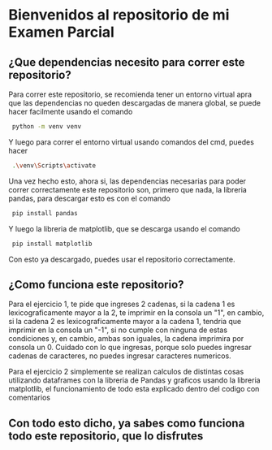 # Bienvenidos al repositorio de mi Examen Parcial

## ¿Que dependencias necesito para correr este repositorio?

Para correr este repositorio, se recomienda tener un entorno virtual apra que las dependencias no queden descargadas de manera global, se puede hacer facilmente usando el comando 

```bash
 python -m venv venv
```
Y luego para correr el entorno virtual usando comandos del cmd, puedes hacer

```bash
 .\venv\Scripts\activate
```

Una vez hecho esto, ahora si, las dependencias necesarias para poder correr correctamente este repositorio son, primero que nada, la libreria pandas, para descargar esto es con el comando

```bash
 pip install pandas
```

Y luego la libreria de matplotlib, que se descarga usando el comando

```bash
 pip install matplotlib
```

Con esto ya descargado, puedes usar el repositorio correctamente.

## ¿Como funciona este repositorio?

Para el ejercicio 1, te pide que ingreses 2 cadenas, si la cadena 1 es lexicograficamente mayor a la 2, te imprimir en la consola un "1", en cambio, si la cadena 2 es lexicograficamente mayor a la cadena 1, tendria que imprimir en la consola un "-1", si no cumple con ninguna de estas condiciones y, en cambio, ambas son iguales, la cadena imprimira por consola un 0.
Cuidado con lo que ingresas, porque solo puedes ingresar cadenas de caracteres, no puedes ingresar caracteres numericos.

Para el ejercicio 2 simplemente se realizan calculos de distintas cosas utilizando dataframes con la libreria de Pandas y graficos usando la libreria matplotlib, el funcionamiento de todo esta explicado dentro del codigo con comentarios 

## Con todo esto dicho, ya sabes como funciona todo este repositorio, que lo disfrutes